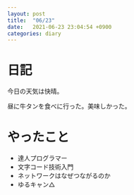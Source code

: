 ```yaml
---
layout: post
title:  "06/23"
date:   2021-06-23 23:04:54 +0900
categories: diary
---
```

# 日記

今日の天気は快晴。

昼に牛タンを食べに行った。美味しかった。

# やったこと

- 達人プログラマー
- 文字コード技術入門
- ネットワークはなぜつながるのか
- ゆるキャン△